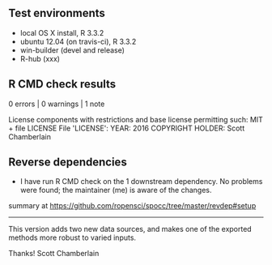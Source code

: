 ## Test environments

* local OS X install, R 3.3.2
* ubuntu 12.04 (on travis-ci), R 3.3.2
* win-builder (devel and release)
* R-hub (xxx)

## R CMD check results

0 errors | 0 warnings | 1 note

License components with restrictions and base license permitting such:
  MIT + file LICENSE
File 'LICENSE':
  YEAR: 2016
  COPYRIGHT HOLDER: Scott Chamberlain

## Reverse dependencies

* I have run R CMD check on the 1 downstream dependency. No problems were
found; the maintainer (me) is aware of the changes.

summary at <https://github.com/ropensci/spocc/tree/master/revdep#setup>

--------

This version adds two new data sources, and makes one of the exported
methods more robust to varied inputs.

Thanks!
Scott Chamberlain
